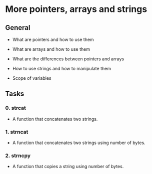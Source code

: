 # **More pointers, arrays and strings**

## General
- What are pointers and how to use them

- What are arrays and how to use them

- What are the differences between pointers and arrays

- How to use strings and how to manipulate them

- Scope of variables

## Tasks
### 0. strcat
- A function that concatenates two strings.

### 1. strncat
- A function that concatenates two strings using number of bytes.

### 2. strncpy
- A function that copies a string using number of bytes.


